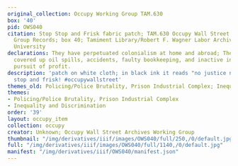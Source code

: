```yaml
---
original_collection: Occupy Working Group TAM.630
box: '40'
pid: OWS040
citation: Stop Stop and Frisk fabric patch; TAM.630 Occupy Wall Street Archives Working
  Group Records; box 40; Tamiment Library/Robert F. Wagner Labor Archives, New York
  University
declarations: They have perpetuated colonialism at home and abroad; They have purposely
  covered up oil spills, accidents, faulty bookkeeping, and inactive ingredients in
  pursuit of profit.
description: 'patch on white cloth; in black ink it reads "no justice no peace. end
  stop and frisk! #occupywallstreet'
themes_old: Policing/Police Brutality, Prison Industrial Complex; Inequality and Discrimination
themes:
- Policing/Police Brutality, Prison Industrial Complex
- Inequality and Discrimination
order: '39'
layout: occupy_item
collection: occupy
creator: Unknown; Occupy Wall Street Archives Working Group
thumbnail: "/img/derivatives/iiif/images/OWS040/full/250,/0/default.jpg"
full: "/img/derivatives/iiif/images/OWS040/full/1140,/0/default.jpg"
manifest: "/img/derivatives/iiif/OWS040/manifest.json"
---
```

